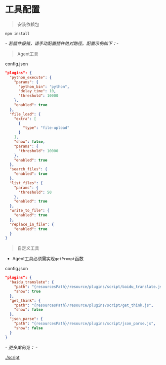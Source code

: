 # 工具配置

> 安装依赖包

```shell
npm install
```

_- 若插件报错，请手动配置插件绝对路径。配置示例如下：-_

> Agent工具

config.json

```json
"plugins": {
  "python_execute": {
    "params": {
      "python_bin": "python",
      "delay_time": 10,
      "threshold": 10000
    },
    "enabled": true
  },
  "file_load": {
    "extra": [
      {
        "type": "file-upload"
      }
    ],
    "show": false,
    "params": {
      "threshold": 10000
    },
    "enabled": true
  },
  "search_files": {
    "enabled": true
  },
  "list_files": {
    "params": {
      "threshold": 50
    },
    "enabled": true
  },
  "write_to_file": {
    "enabled": true
  },
  "replace_in_file": {
    "enabled": true
  }
}
```

> 自定义工具

* Agent工具必须需实现`getPrompt`函数

config.json

```json
"plugins": {
  "baidu_translate": {
    "path": "{resourcesPath}/resource/plugins/script/baidu_translate.js",
    "show": true
  },
  "get_think": {
    "path": "{resourcesPath}/resource/plugins/script/get_think.js",
    "show": false
  },
  "json_parse": {
    "path": "{resourcesPath}/resource/plugins/script/json_parse.js",
    "show": false
  }
}
```

_- 更多案例见： -_

[./script](script)
